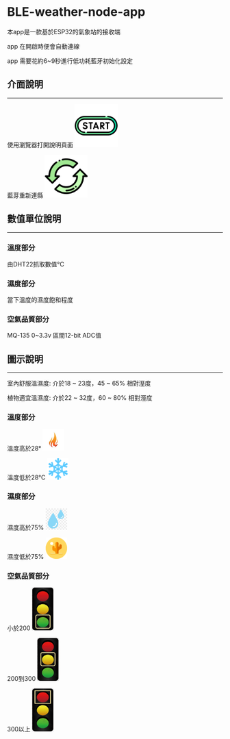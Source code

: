 # BLE-weather-node-app

本app是一款基於ESP32的氣象站的接收端

app 在開啟時便會自動連線

app 需要花約6~9秒進行低功耗藍牙初始化設定

## 介面說明
---------------

使用瀏覽器打開說明頁面 <img src="./icon/start.png"  width="100" height="100">

藍芽重新連縣 <img src="./icon/refresh.png"  width="100" height="100">
## 數值單位說明
------------

### 溫度部分

由DHT22抓取數值°C

### 濕度部分

當下溫度的濕度飽和程度

### 空氣品質部分

MQ-135 0~3.3v 區間12-bit ADC值

## 圖示說明

------------

室內舒服溫濕度: 介於18 ~ 23度，45 ~ 65% 相對溼度

植物適宜溫濕度: 介於22 ~ 32度，60 ~ 80% 相對溼度

### 溫度部分

溫度高於28° <img src="./icon/fire.jpg"  width="50" height="50">

溫度低於28°C <img src="./icon/cold.png"  width="50" height="50">

### 濕度部分

濕度高於75% <img src="./icon/water.png"  width="50" height="50">

濕度低於75% <img src="./icon/nowater.png"  width="50" height="50">

### 空氣品質部分

小於200 <img src="./icon/green.jpg"  width="50" height="100">

200到300 <img src="./icon/yellow.jpg"  width="50" height="100">

300以上 <img src="./icon/red.jpg"  width="50" height="100">